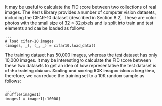 It may be useful to calculate the FID score between two collections of real images. The
Keras library provides a number of computer vision datasets, including the CIFAR-10 dataset
(described in Section 8.2). These are color photos with the small size of 32 × 32 pixels and is
split into train and test elements and can be loaded as follows:

```
...
# load cifar-10 images
(images, _), (_, _) = cifar10.load_data()
```

The training dataset has 50,000 images, whereas the test dataset has only 10,000 images. It
may be interesting to calculate the FID score between these two datasets to get an idea of how
representative the test dataset is of the training dataset. Scaling and scoring 50K images takes
a long time, therefore, we can reduce the training set to a 10K random sample as follows:

```
...
shuffle(images1)
images1 = images1[:10000]
```